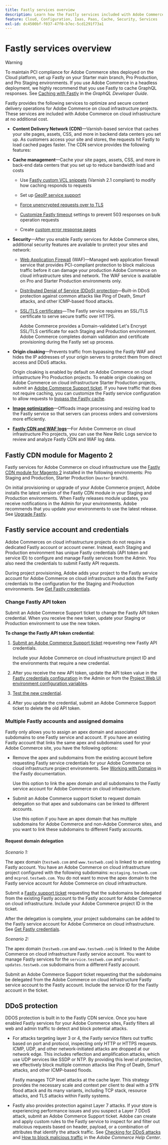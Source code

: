 ```yaml
---
title: Fastly services overview
description: Learn how the Fastly services included with Adobe Commerce on cloud infrastructure help you optimize and secure content delivery operations for your Adobe Commerce sites.
feature: Cloud, Configuration, Iaas, Paas, Cache, Security, Services
exl-id: dc4500bf-f037-47f0-b7ec-5cd1291f73a1
---
```

# Fastly services overview

>[!WARNING]
>
>To maintain PCI compliance for Adobe Commerce sites deployed on the Cloud platform, set up Fastly on your Starter main branch, Pro Production, and Pro Staging environments. If you use Adobe Commerce in a headless deployment, we highly recommend that you use Fastly to cache GraphQL responses. See [Caching with Fastly](https://developer.adobe.com/commerce/webapi/graphql/usage/caching/#caching-with-fastly) in the *GraphQL Developer Guide*.

Fastly provides the following services to optimize and secure content delivery operations for Adobe Commerce on cloud infrastructure projects. These services are included with Adobe Commerce on cloud infrastructure at no additional cost.

- **Content Delivery Network (CDN)**—Varnish-based service that caches your site pages, assets, CSS, and more in backend data centers you set up. As customers access your site and stores, the requests hit Fastly to load cached pages faster. The CDN service provides the following features:

- **Cache management**—Cache your site pages, assets, CSS, and more in back-end data centers that you set up to reduce bandwidth load and costs

  - Use [Fastly custom VCL snippets](fastly-vcl-custom-snippets.md) (Varnish 2.1 compliant) to modify how caching responds to requests

  - Set up [GeoIP service support](fastly-custom-cache-configuration.md#configure-geoip-handling)

  - [Force unencrypted requests over to TLS](fastly-custom-cache-configuration.md#force-tls)

  - [Customize Fastly timeout](fastly-custom-cache-configuration.md#extend-fastly-timeout) settings to prevent 503 responses on bulk operation requests

  - Create [custom error response pages](fastly-custom-response.md)

- **Security**—After you enable Fastly services for Adobe Commerce sites, additional security features are available to protect your sites and network:

  - [Web Application Firewall](fastly-waf-service.md) (WAF)—Managed web application firewall service that provides PCI-compliant protection to block malicious traffic before it can damage your production Adobe Commerce on cloud infrastructure sites and network. The WAF service is available on Pro and Starter Production environments only.

  - [Distributed Denial of Service (DDoS) protection](#ddos-protection)—Built-in DDoS protection against common attacks like Ping of Death, Smurf attacks, and other ICMP-based flood attacks.

  - [SSL/TLS certificates](fastly-configuration.md#provision-ssltls-certificates)—The Fastly service requires an SSL/TLS certificate to serve secure traffic over HTTPS.
  
    Adobe Commerce provides a Domain-validated Let's Encrypt SSL/TLS certificate for each Staging and Production environment. Adobe Commerce completes domain validation and certificate provisioning during the Fastly set up process.

- **Origin cloaking**—Prevents traffic from bypassing the Fastly WAF and hides the IP addresses of your origin servers to protect them from direct access and DDoS attacks.

  Origin cloaking is enabled by default on Adobe Commerce on cloud infrastructure Pro Production projects. To enable origin cloaking on Adobe Commerce on cloud infrastructure Starter Production projects, submit an [Adobe Commerce Support ticket](https://experienceleague.adobe.com/docs/commerce-knowledge-base/kb/help-center-guide/magento-help-center-user-guide.html#submit-ticket). If you have traffic that does not require caching, you can customize the Fastly service configuration to allow requests to [bypass the Fastly cache](fastly-vcl-bypass-to-origin.md).

- **[Image optimization](fastly-image-optimization.md)**—Offloads image processing and resizing load to the Fastly service so that servers can process orders and conversions more efficiently.

- **[Fastly CDN and WAF logs](../monitor/new-relic-service.md#new-relic-log-management)**—For Adobe Commerce on cloud infrastructure Pro projects, you can use the New Relic Logs service to review and analyze Fastly CDN and WAF log data.

## Fastly CDN module for Magento 2

Fastly services for Adobe Commerce on cloud infrastructure use the [Fastly CDN module for Magento 2] installed in the following environments: Pro Staging and Production, Starter Production (`master` branch).

On initial provisioning or upgrade of your Adobe Commerce project, Adobe installs the latest version of the Fastly CDN module in your Staging and Production environments. When Fastly releases module updates, you receive notifications in the Admin for your environments. Adobe recommends that you update your environments to use the latest release. See [Upgrade Fastly](fastly-configuration.md#upgrade-the-fastly-module).

## Fastly service account and credentials

Adobe Commerces on cloud infrastructure projects do not require a dedicated Fastly account or account owner. Instead, each Staging and Production environment has unique Fastly credentials (API token and service ID) to configure and manage Fastly services from the Admin. You also need the credentials to submit Fastly API requests.

During project provisioning, Adobe adds your project to the Fastly service account for Adobe Commerce on cloud infrastructure and adds the Fastly credentials to the configuration for the Staging and Production environments. See [Get Fastly credentials](fastly-configuration.md#get-fastly-credentials).

### Change Fastly API token

Submit an Adobe Commerce Support ticket to change the Fastly API token credential. When you receive the new token, update your Staging or Production environment to use the new token.

**To change the Fastly API token credential**:

1. [Submit an Adobe Commerce Support ticket](https://experienceleague.adobe.com/docs/commerce-knowledge-base/kb/help-center-guide/magento-help-center-user-guide.html#submit-ticket) requesting new Fastly API credentials.

   Include your Adobe Commerce on cloud infrastructure project ID and the environments that require a new credential.

1. After you receive the new API token, update the API token value in the [Fastly credentials configuration](fastly-configuration.md#test-the-fastly-credentials) in the Admin or from the [Project Web UI environment configuration variables](../project/overview.md#configure-environment).

1. [Test the new credential](fastly-configuration.md#test-the-fastly-credentials).

1. After you update the credential, submit an Adobe Commerce Support ticket to delete the old API token.

### Multiple Fastly accounts and assigned domains

Fastly only allows you to assign an apex domain and associated subdomains to one Fastly service and account. If you have an existing Fastly account that links the same apex and subdomains used for your Adobe Commerce site, you have the following options:

-  Remove the apex and subdomains from the existing account before requesting Fastly service credentials for your Adobe Commerce on cloud infrastructure project environments. See [Working with Domains] in the Fastly documentation.

   Use this option to link the apex domain and all subdomains to the Fastly service account for Adobe Commerce on cloud infrastructure.

-  Submit an Adobe Commerce support ticket to request domain delegation so that apex and subdomains can be linked to different accounts.

   Use this option if you have an apex domain that has multiple subdomains for Adobe Commerce and non-Adobe Commerce sites, and you want to link these subdomains to different Fastly accounts.

#### Request domain delegation

*Scenario 1:*

The apex domain (`testweb.com` and `www.testweb.com`) is linked to an existing Fastly account. You have an Adobe Commerce on cloud infrastructure project configured with the following subdomains: `mcstaging.testweb.com` and `mcprod.testweb.com`. You do not want to move the apex domain to the Fastly service account for Adobe Commerce on cloud infrastructure.

Submit a [Fastly support ticket] requesting that the subdomains be delegated from the existing Fastly account to the Fastly account for Adobe Commerce on cloud infrastructure. Include your Adobe Commerce project ID in the ticket.

After the delegation is complete, your project subdomains can be added to the Fastly service account for Adobe Commerce on cloud infrastructure. See [Get Fastly credentials](fastly-configuration.md#get-fastly-credentials).

*Scenario 2:*

The apex domain (`testweb.com` and `www.testweb.com`) is linked to the Adobe Commerce on cloud infrastructure Fastly service account. You want to manage Fastly services for the `service.testweb.com` and `product-updates.testweb.com` subdomains from a different Fastly account.

Submit an Adobe Commerce Support ticket requesting that the subdomains be delegated from the Adobe Commerce on cloud infrastructure Fastly service account to the Fastly account. Include the service ID for the Fastly account in the ticket.

## DDoS protection

DDOS protection is built in to the Fastly CDN service. Once you have enabled Fastly services for your Adobe Commerce sites, Fastly filters all web and admin traffic to detect and block potential attacks.

- For attacks targeting layer 3 or 4, the Fastly service filters out traffic based on port and protocol, inspecting only HTTP or HTTPS requests. ICMP, UDP, and other network-initiated attacks are dropped at our network edge. This includes reflection and amplification attacks, which use UDP services like SSDP or NTP. By providing this level of protection, we effectively block multiple common attacks like Ping of Death, Smurf attacks, and other ICMP-based floods.

  Fastly manages TCP level attacks at the cache layer. This strategy provides the necessary scale and context per client to deal with a SYN flood attack and its many variants, including TCP stack, resource attacks, and TLS attacks within Fastly systems.

- Fastly also provides protection against Layer 7 attacks. If your store is experiencing performance issues and you suspect a Layer 7 DDoS attack, submit an Adobe Commerce Support ticket. Adobe can create and apply custom rules to the Fastly service to inspect for and filter out malicious requests based on header, payload, or a combination of attributes that identify the attack traffic. See [Checking for DDoS attacks][] and [How to block malicious traffic] in the *Adobe Commerce Help Center*.

<!--Link definitions-->

[Caching with Fastly]: https://developer.adobe.com/commerce/webapi/graphql/usage/caching/#caching-with-fastly

[Checking for DDoS attacks]: https://experienceleague.adobe.com/docs/commerce-knowledge-base/kb/troubleshooting/miscellaneous/checking-for-ddos-attack-from-cli.html

[Fastly CDN module for Magento 2]: https://github.com/fastly/fastly-magento2

[Fastly support ticket]: https://docs.fastly.com/products/support-description-and-sla#support-requests

[How to block malicious traffic]: https://experienceleague.adobe.com/docs/commerce-knowledge-base/kb/how-to/block-malicious-traffic-for-magento-commerce-on-fastly-level.html

[Working with Domains]: https://docs.fastly.com/en/guides/working-with-domains
